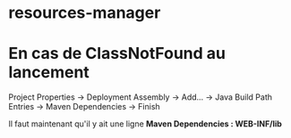 # resources-manager

# En cas de ClassNotFound au lancement #

Project Properties -> Deployment Assembly -> Add... -> Java Build Path Entries -> Maven Dependencies -> Finish

Il faut maintenant qu'il y ait une ligne **Maven Dependencies : WEB-INF/lib**